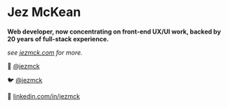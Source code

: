 <!--
**jezmck/jezmck** is a ✨ _special_ ✨ repository because its `README.md` (this file) appears on your GitHub profile.

Here are some ideas to get you started:

- 🔭 I’m currently working on ...
- 🌱 I’m currently learning ...
- 👯 I’m looking to collaborate on ...
- 🤔 I’m looking for help with ...
- 💬 Ask me about ...
- 📫 How to reach me: ...
- 😄 Pronouns: ...
- ⚡ Fun fact: ...
-->

# Jez McKean
**Web developer, now concentrating on front-end UX/UI work, backed by 20 years of full-stack experience.**

*see [jezmck.com](https://blog.jezmck.com/) for more.*

🧵 [@jezmck](https://www.threads.net/@jezmck)

🐦 [@jezmck](https://twitter.com/jezmck)

💼 [linkedin.com/in/jezmck](https://www.linkedin.com/in/jezmck)
